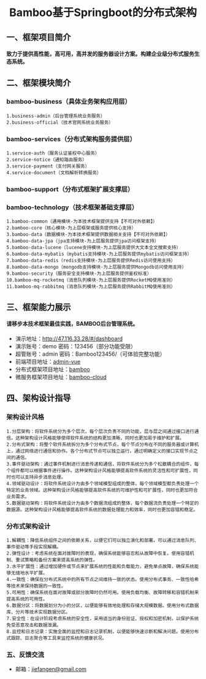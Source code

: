 <h1 style="text-align: center">Bamboo基于Springboot的分布式架构</h1>

## 一、框架项目简介
#### 致力于提供高性能，高可用，高并发的服务器设计方案。构建企业级分布式服务生态系统。

## 二、框架模块简介
### bamboo-business（具体业务架构应用层）
    1.business-admin（后台管理系统业务服务）
    2.business-official（技术官网系统业务服务）
### bamboo-services（分布式架构服务提供层）
    1.service-auth（服务认证鉴权中心服务）
    2.service-notice（通知路由服务）
    3.service-payment（支付网关服务）
    4.service-document（文档解析转换服务）
### bamboo-support（分布式框架扩展支撑层）
### bamboo-technology（技术框架基础支撑层）
    1.bamboo-common（通用模块-为本技术框架提供支持【不可对外依赖】）
    2.bamboo-core（核心模块-为上层框架或服务提供核心支持）
    3.bamboo-data（数据模块-为本技术框架提供数据相关支持【不可对外依赖】）
    4.bamboo-data-jpa（jpa支持模块-为上层服务提供jpa访问框架支持）
    5.bamboo-data-lucene（lucene支持模块-为上层服务提供大文本全文搜索支持）
    6.bamboo-data-mybatis（mybatis支持模块-为上层服务提供mybatis访问框架支持）
    7.bamboo-data-redis（redis支持模块-为上层服务提供Redis访问使用支持）
    8.bamboo-data-mongo（mongodb支持模块-为上层服务提供Mongodb访问使用支持）
    9.bamboo-security（服务安全支持模块-为上层服务提供鉴权标准）
    10.bamboo-mq-rocketmq（消息队列模块-为上层服务提供RocketMQ使用准则）
    11.bamboo-mq-rabbitmq（消息队列模块-为上层服务提供RabbitMQ使用准则）

## 三、框架能力展示
#### 请移步本技术框架最佳实践，BAMBOO后台管理系统。
- 演示地址：http://47.116.33.28/#/dashboard
- 演示账号：demo 密码：123456（部分功能受限）
- 超管账号：admin 密码：Bamboo123456/（可体验完整功能）
- 前端项目地址：[admin-vue](https://github.com/jiefangen/frontend-vue/tree/main/admin-vue)
- 分布式框架项目地址：[bamboo](https://github.com/jiefangen/bamboo)
- 微服务框架项目地址：[bamboo-cloud](https://github.com/jiefangen/bamboo-cloud)

## 四、架构设计指导
### 架构设计风格
    1.分层架构：将软件系统分为多个层次，每个层次负责不同的功能，层与层之间通过接口进行通信。这种架构设计风格能够使得软件系统的结构更加清晰，同时也更加易于维护和扩展。
    2.分布式架构：将整个软件系统拆分为多个分布式节点，每个节点分布在不同的服务器或计算机上，通过网络进行通信和协作。各个分布式节点可以独立运行，通过明确定义的接口实现节点之间的通信。
    3.事件驱动架构：通过事件机制进行消息传递和通信，将软件系统分为多个松散耦合的组件，每个组件都可以根据事件进行操作。这种架构设计风格能够提高软件系统的灵活性和可扩展性，同时也可以支持异步消息处理。
    4.领域驱动设计：将软件系统设计为由多个领域模型组成的整体，每个领域模型都负责处理一个特定的业务领域。这种架构设计风格能够提高软件系统的可维护性和可扩展性，同时也更加符合业务需求。
    5.数据驱动架构：将软件系统设计为由多个数据流组成的整体，每个数据流负责处理一个特定的数据源。这种架构设计风格能够提高软件系统的数据处理能力和效率，同时也更加容错和稳定。

### 分布式架构设计
    1.解耦性：降低系统组件之间的依赖关系，以便它们可以独立演化和部署。可以通过消息队列、事件驱动等手段实现解耦。
    2.弹性设计：考虑系统在面对故障时的表现，确保系统能够容忍和从故障中恢复。使用容错机制、重试策略和备份方案来提高系统的弹性。
    3.水平扩展性：通过增加硬件或节点来扩展系统的性能和负载能力，避免单点故障，确保系统能够无缝地水平扩展。
    4.一致性：确保在分布式系统中的所有节点之间维持一致的状态。使用分布式事务、一致性哈希等技术来保持数据的一致性。
    5.可用性：确保系统在面对故障或部分故障时仍然可用。使用负载均衡、故障转移和容错机制来提高系统的可用性。
    6.数据分区：将数据划分为小的分区，以便能够有效地处理和存储大规模数据。使用分布式数据库、分片等技术实现数据分区。
    7.安全性：在设计阶段考虑系统的安全性，采用适当的身份验证、授权和加密机制，以保护系统免受恶意攻击和数据泄漏。
    8.监控和日志记录：实施全面的监控和日志记录机制，以便能够快速诊断和解决问题。使用分布式跟踪、日志聚合等工具来监控系统的健康状况。

### 五、反馈交流
- 邮箱：jiefangen@gmail.com
